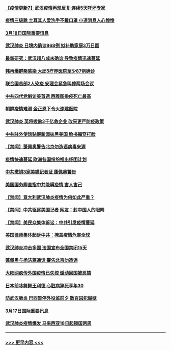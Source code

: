 #### [【疫情更新7】武汉疫情再现反复 连续5天吓坏专家](../pages/prog202/a102801131.md?t=03182131) 
#### [疫情三级跳 土耳其人爱洗手不戴口罩 小道消息人心惶惶](../pages/prog202/a102802247.md?t=03182131) 
#### [3月18日国际重要讯息](../pages/prog202/a102802220.md?t=03182131) 
#### [武汉肺炎 日境内确诊868例 拟补助家庭3万日圆](../pages/prog202/a102802165.md?t=03182131) 
#### [最新研究：武汉超八成未确诊 导致疫情迅速蔓延](../pages/prog202/a102802178.md?t=03182131) 
#### [韩再爆群聚感染 大邱5疗养医院至少87例确诊](../pages/prog202/a102802065.md?t=03182131) 
#### [联合国总部2人染疫 安理会紧急叫停两场会议](../pages/prog202/a102802101.md?t=03182131) 
#### [中共四代党魁访美首选 西雅图染疫死亡最高](../pages/prog202/a102802001.md?t=03182131) 
#### [朝鲜疫情难测 金正恩下令火速建医院](../pages/prog202/a102802030.md?t=03182131) 
#### [武汉肺炎 英将拨逾3千亿救企业 改采更严防疫政策](../pages/prog202/a102802014.md?t=03182131) 
#### [中共驻外使馆贴假新闻抹黑美国 脸书揭穿打脸](../pages/prog202/a102801817.md?t=03182131) 
#### [【禁闻】蓬佩奥警告北京勿造谣病毒来源](../pages/prog202/a102801905.md?t=03182131) 
#### [疫情快速蔓延 欧洲各国纷纷推出纾困计划](../pages/prog202/a102801885.md?t=03182131) 
#### [中共撤销3家美媒记者证 蓬佩奥警告](../pages/prog202/a102801872.md?t=03182131) 
#### [美国国务卿直指中共隐瞒疫情 害人害己](../pages/prog202/a102801874.md?t=03182131) 
#### [【禁闻】意大利武汉肺炎疫情为何如此严重？](../pages/prog202/a102801822.md?t=03182131) 
#### [【禁闻】中共驱逐美国记者 网友：封中国人的眼睛](../pages/prog202/a102801807.md?t=03182131) 
#### [【禁闻】美民众集体诉讼：中共引发疫情蔓延](../pages/prog202/a102801799.md?t=03182131) 
#### [美国律师集体起诉中共：掩盖疫情危害全球](../pages/prog202/a102801671.md?t=03182131) 
#### [武汉肺炎冲击多国 法国宣布全国禁闭15天](../pages/prog202/a102801654.md?t=03182131) 
#### [蓬佩奥与杨洁篪通话 警告北京勿造谣](../pages/prog202/a102801646.md?t=03182131) 
#### [大陆网疯传外国疫情已失控 煽动回国被恶搞](../pages/prog202/a102801480.md?t=03182131) 
#### [日本前冰舞舞王利德 心脏病猝死享年30](../pages/prog202/a102801444.md?t=03182131) 
#### [防武汉肺炎 巴西暂停外役监前夕 数百囚犯越狱](../pages/prog202/a102801374.md?t=03182131) 
#### [3月17日国际重要讯息](../pages/prog202/a102801383.md?t=03182131) 
#### [武汉肺炎疫情爆发 马来西亚18日起锁国两周](../pages/prog202/a102801262.md?t=03182131) 

----
#### [ >>> 更早内容 <<< ](../indexes/prog202-earlier.md)
